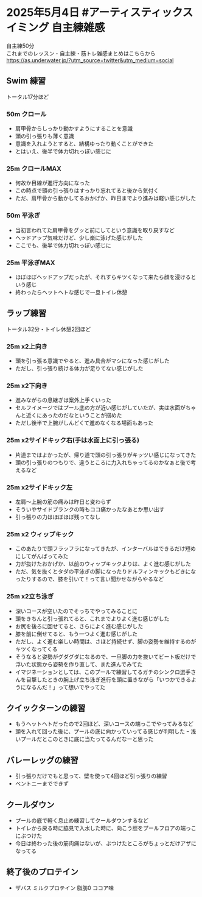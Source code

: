 # 2025年5月4日 #アーティスティックスイミング 自主練雑感
自主練50分  
これまでのレッスン・自主練・筋トレ雑感まとめはこちらから  
https://as.underwater.jp/?utm_source=twitter&utm_medium=social  
## Swim 練習
トータル17分ほど
### 50m クロール
- 肩甲骨からしっかり動かすようにすることを意識
- 頭の引っ張りも薄く意識
- 意識を入れようとすると、結構ゆったり動くことができた
- とはいえ、後半で体力切れっぽい感じに
### 25m クロールMAX
- 何故か目線が進行方向になった
- この時点で頭の引っ張りはすっかり忘れてると後から気付く
- ただ、肩甲骨から動かしてるおかげか、昨日までより進みは軽い感じがした
### 50m 平泳ぎ
- 当初言われてた肩甲骨をグッと前にしてという意識を取り戻すなど
- ヘッドアップ気味だけど、少し楽に泳げた感じがした
- ここでも、後半で体力切れっぽい感じに
### 25m 平泳ぎMAX
- ほぼほぼヘッドアップだったが、それすらキツくなって来たら顔を浸けるという感じ
- 終わったらヘットヘトな感じで一旦トイレ休憩
## ラップ練習
トータル32分・トイレ休憩2回ほど
### 25m x2上向き
- 頭を引っ張る意識でやると、進み具合がマシになった感じがした
- ただし、引っ張り続ける体力が足りてない感じがした
### 25m x2下向き
- 進みながらの息継ぎは案外上手くいった
- セルフイメージではプール底の方が近い感じがしていたが、実は水面がちゃんと近くにあったのだなということが掴めた
- ただし後半で上腕がしんどくて進めなくなる場面もあった
### 25m x2サイドキック右(手は水面上に引っ張る)
- 片道まではよかったが、帰り道で頭の引っ張りがキッツい感じになってきた
- 頭の引っ張りのつもりで、違うところに力入れちゃってるのかなぁと後で考えるなど
### 25m x2サイドキック左
- 左肩～上腕の筋の痛みは昨日と変わらず
- そういやサイドプランクの時もココ痛かったなあとか思い出す
- 引っ張りの力はほぼほぼ残ってなし
### 25m x2 ウィップキック
- このあたりで頭フラッフラになってきたが、インターバルはできるだけ短めにしてがんばってみた
- 力が抜けたおかげか、以前のウィップキックよりは、よく進む感じがした
- ただ、気を抜くとタダの平泳ぎの脚になったりドルフィンキックもどきになったりするので、膝を引いて！って言い聞かせながらやるなど
### 25m x2立ち泳ぎ
- 深いコースが空いたのでそっちでやってみることに
- 頭をきちんと引っ張れてると、これまでよりよく進む感じがした
- お尻を後ろに回せてると、さらによく進む感じがした
- 膝を前に倒せてると、もう一つよく進む感じがした
- ただし、よく進む楽しい時間は、さほど持続せず、脚の姿勢を維持するのがキツくなってくる
- そうなると姿勢がグダグダになるので、一旦脚の力を抜いてビート板だけで浮いた状態から姿勢を作り直して、また進んでみてた
- イマジネーションとしては、このプールで練習してるガチのシンクロ選手さんを目撃したときの腕上げ立ち泳ぎ進行を頭に置きながら「いつかできるようになるんだ！」って想いでやってた
## クイックターンの練習
- もうヘットヘトだったので2回ほど、深いコースの端っこでやってみるなど
- 頭を入れて回った後に、プールの底に向かっていってる感じが判明した
ｰ 浅いプールだとこのときに底に当たってるんだなーと思った
## バレーレッグの練習
- 引っ張りだけでもと思って、壁を使って4回ほど引っ張りの練習
- ベントニーまでできず
## クールダウン
- プールの底で軽く息止め練習してクールダウンするなど
- トイレから戻る時に脇見で入水した時に、向こう脛をプールフロアの端っこにぶつけた
- 今日は終わった後の筋肉痛はないが、ぶつけたところがちょっとだけアザになってる
## 終了後のプロテイン
- ザバス ミルクプロテイン 脂肪0 ココア味